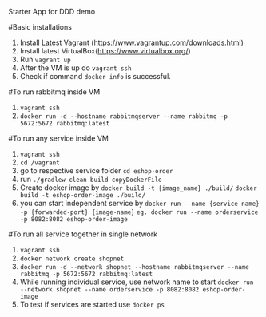 Starter App for DDD demo

#Basic installations
1. Install Latest Vagrant (https://www.vagrantup.com/downloads.html)
2. Install latest VirtualBox(https://www.virtualbox.org/)
3. Run `vagrant up`
4. After the VM is up do `vagrant ssh`
5. Check if command `docker info` is successful.

#To run rabbitmq inside VM

1. `vagrant ssh`
2. `docker run -d --hostname rabbitmqserver --name rabbitmq -p 5672:5672 rabbitmq:latest`


#To run any service inside VM
1. `vagrant ssh`
2. `cd /vagrant`
3. go to respective service folder
    `cd eshop-order`
4. run `./gradlew clean build copyDockerFile`
5. Create docker image by 
    `docker build -t {image_name} ./build/`
    `docker build -t eshop-order-image ./build/`
6. you can start independent service by 
    `docker run --name {service-name} -p {forwarded-port} {image-name}`
    `eg. docker run --name orderservice -p 8082:8082 eshop-order-image`
    
    
#To run all service together in single network

1. `vagrant ssh`
2. `docker network create shopnet`
3. `docker run -d --network shopnet --hostname rabbitmqserver --name rabbitmq -p 5672:5672 rabbitmq:latest`
4. While running individual service, use network name to start
    `docker run --network shopnet --name orderservice -p 8082:8082 eshop-order-image`
5. To test if services are started use `docker ps`


